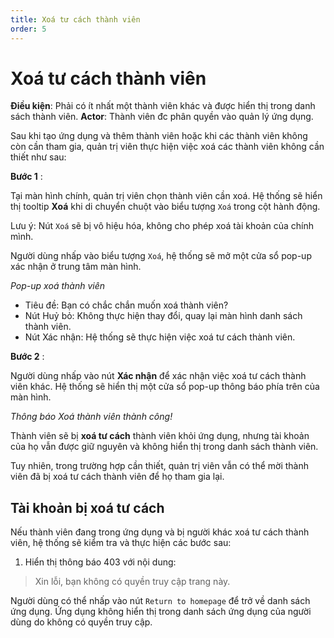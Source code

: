 ```yaml
---
title: Xoá tư cách thành viên
order: 5
---
```


# Xoá tư cách thành viên
**Điều kiện**: Phải có ít nhất một thành viên khác và được hiển thị trong danh sách thành viên.
**Actor**: Thành viên đc phân quyền vào quản lý ứng dụng.
 
Sau khi tạo ứng dụng và thêm thành viên hoặc khi các thành viên không còn cần tham gia, quản trị viên thực hiện việc xoá các thành viên không cần thiết như sau:

**Bước 1** : 

Tại màn hình chính, quản trị viên chọn thành viên cần xoá. Hệ thống sẽ hiển thị tooltip **Xoá** khi di chuyển chuột vào biểu tượng `Xoá` trong cột hành động.

Lưu ý: Nút `Xoá` sẽ bị vô hiệu hóa, không cho phép xoá tài khoản của chính mình.

Người dùng nhấp vào biểu tượng `Xoá`, hệ thống sẽ mở một cửa sổ pop-up xác nhận ở trung tâm màn hình.
 
 *Pop-up xoá thành viên*

 * Tiêu đề: Bạn có chắc chắn muốn xoá thành viên?
 * Nút Huỷ bỏ: Không thực hiện thay đổi, quay lại màn hình danh sách thành viên.
 * Nút Xác nhận: Hệ thống sẽ thực hiện việc xoá tư cách thành viên.

 **Bước 2** : 
 
Người dùng nhấp vào nút **Xác nhận** để xác nhận việc xoá tư cách thành viên khác. Hệ thống sẽ hiển thị một cửa sổ pop-up thông báo phía trên của màn hình.
 
 <!-- ![]() -->

 *Thông báo Xoá thành viên thành công!*
 
Thành viên sẽ bị **xoá tư cách** thành viên khỏi ứng dụng, nhưng tài khoản của họ vẫn được giữ nguyên và không hiển thị trong danh sách thành viên.

Tuy nhiên, trong trường hợp cần thiết, quản trị viên vẫn có thể mời thành viên đã bị xoá tư cách thành viên để họ tham gia lại.

## Tài khoản bị xoá tư cách
Nếu thành viên đang trong ứng dụng và bị người khác xoá tư cách thành viên, hệ thống sẽ kiểm tra và thực hiện các bước sau:

1. Hiển thị thông báo 403 với nội dung: 

> Xin lỗi, bạn không có quyền truy cập trang này.

Người dùng có thể nhấp vào nút `Return to homepage` để trở về danh sách ứng dụng. Ứng dụng không hiển thị trong danh sách ứng dụng của người dùng do không có quyền truy cập.
